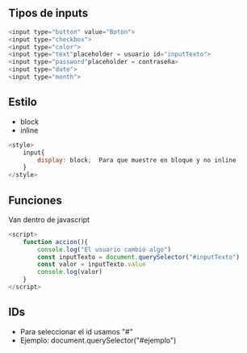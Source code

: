 
## Tipos de inputs
```javascript
<input type="button" value="Boton">
<input type="checkbox">
<input type="color">
<input type="text"placeholder = usuario id="inputTexto">
<input type="password"placeholder = contraseña>
<input type="date">
<input type="month">
```

## Estilo

- block
- inline
```javascript
<style>
    input{
        display: block;  Para que muestre en bloque y no inline
    }
</style>
```
## Funciones

Van dentro de javascript
```javascript
<script>
    function accion(){
        console.log("El usuario cambió algo")
        const inputTexto = document.querySelector("#inputTexto")
        const valor = inputTexto.value
        console.log(valor)
    }
</script>
```
## IDs

- Para seleccionar el id usamos "#"
- Ejemplo: document.querySelector("#ejemplo")
